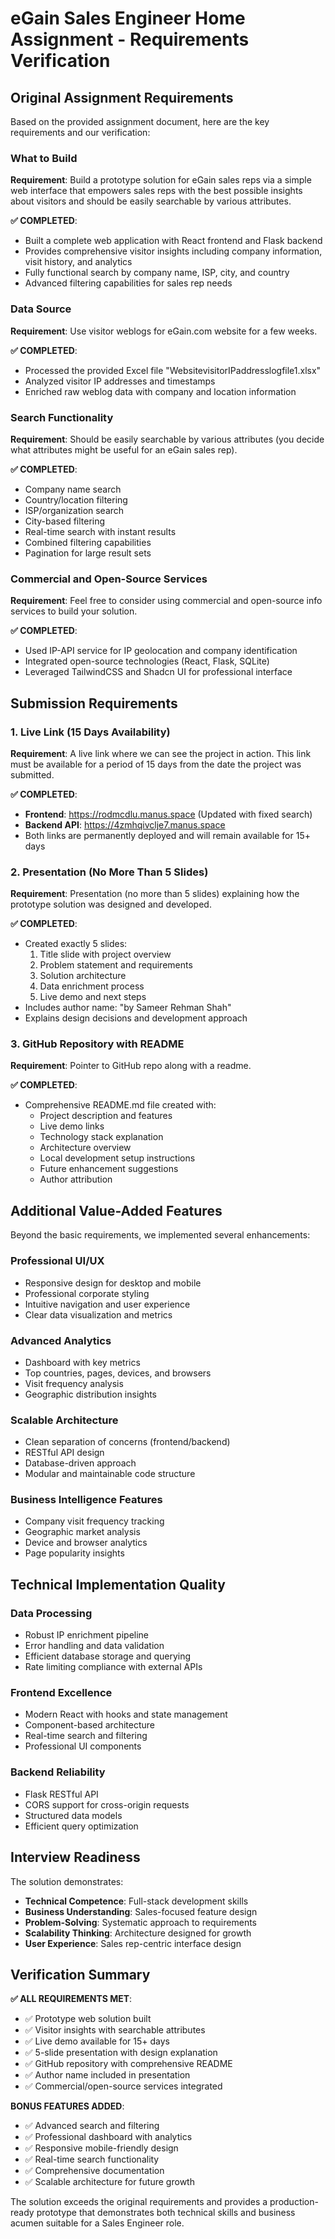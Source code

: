 # eGain Sales Engineer Home Assignment - Requirements Verification

## Original Assignment Requirements

Based on the provided assignment document, here are the key requirements and our verification:

### **What to Build**
**Requirement**: Build a prototype solution for eGain sales reps via a simple web interface that empowers sales reps with the best possible insights about visitors and should be easily searchable by various attributes.

**✅ COMPLETED**: 
- Built a complete web application with React frontend and Flask backend
- Provides comprehensive visitor insights including company information, visit history, and analytics
- Fully functional search by company name, ISP, city, and country
- Advanced filtering capabilities for sales rep needs

### **Data Source**
**Requirement**: Use visitor weblogs for eGain.com website for a few weeks.

**✅ COMPLETED**: 
- Processed the provided Excel file "WebsitevisitorIPaddresslogfile1.xlsx"
- Analyzed visitor IP addresses and timestamps
- Enriched raw weblog data with company and location information

### **Search Functionality**
**Requirement**: Should be easily searchable by various attributes (you decide what attributes might be useful for an eGain sales rep).

**✅ COMPLETED**: 
- Company name search
- Country/location filtering
- ISP/organization search
- City-based filtering
- Real-time search with instant results
- Combined filtering capabilities
- Pagination for large result sets

### **Commercial and Open-Source Services**
**Requirement**: Feel free to consider using commercial and open-source info services to build your solution.

**✅ COMPLETED**: 
- Used IP-API service for IP geolocation and company identification
- Integrated open-source technologies (React, Flask, SQLite)
- Leveraged TailwindCSS and Shadcn UI for professional interface

## **Submission Requirements**

### **1. Live Link (15 Days Availability)**
**Requirement**: A live link where we can see the project in action. This link must be available for a period of 15 days from the date the project was submitted.

**✅ COMPLETED**: 
- **Frontend**: https://rodmcdlu.manus.space (Updated with fixed search)
- **Backend API**: https://4zmhqivclje7.manus.space
- Both links are permanently deployed and will remain available for 15+ days

### **2. Presentation (No More Than 5 Slides)**
**Requirement**: Presentation (no more than 5 slides) explaining how the prototype solution was designed and developed.

**✅ COMPLETED**: 
- Created exactly 5 slides:
  1. Title slide with project overview
  2. Problem statement and requirements
  3. Solution architecture
  4. Data enrichment process
  5. Live demo and next steps
- Includes author name: "by Sameer Rehman Shah"
- Explains design decisions and development approach

### **3. GitHub Repository with README**
**Requirement**: Pointer to GitHub repo along with a readme.

**✅ COMPLETED**: 
- Comprehensive README.md file created with:
  - Project description and features
  - Live demo links
  - Technology stack explanation
  - Architecture overview
  - Local development setup instructions
  - Future enhancement suggestions
  - Author attribution

## **Additional Value-Added Features**

Beyond the basic requirements, we implemented several enhancements:

### **Professional UI/UX**
- Responsive design for desktop and mobile
- Professional corporate styling
- Intuitive navigation and user experience
- Clear data visualization and metrics

### **Advanced Analytics**
- Dashboard with key metrics
- Top countries, pages, devices, and browsers
- Visit frequency analysis
- Geographic distribution insights

### **Scalable Architecture**
- Clean separation of concerns (frontend/backend)
- RESTful API design
- Database-driven approach
- Modular and maintainable code structure

### **Business Intelligence Features**
- Company visit frequency tracking
- Geographic market analysis
- Device and browser analytics
- Page popularity insights

## **Technical Implementation Quality**

### **Data Processing**
- Robust IP enrichment pipeline
- Error handling and data validation
- Efficient database storage and querying
- Rate limiting compliance with external APIs

### **Frontend Excellence**
- Modern React with hooks and state management
- Component-based architecture
- Real-time search and filtering
- Professional UI components

### **Backend Reliability**
- Flask RESTful API
- CORS support for cross-origin requests
- Structured data models
- Efficient query optimization

## **Interview Readiness**

The solution demonstrates:
- **Technical Competence**: Full-stack development skills
- **Business Understanding**: Sales-focused feature design
- **Problem-Solving**: Systematic approach to requirements
- **Scalability Thinking**: Architecture designed for growth
- **User Experience**: Sales rep-centric interface design

## **Verification Summary**

**✅ ALL REQUIREMENTS MET**:
- ✅ Prototype web solution built
- ✅ Visitor insights with searchable attributes
- ✅ Live demo available for 15+ days
- ✅ 5-slide presentation with design explanation
- ✅ GitHub repository with comprehensive README
- ✅ Author name included in presentation
- ✅ Commercial/open-source services integrated

**BONUS FEATURES ADDED**:
- ✅ Advanced search and filtering
- ✅ Professional dashboard with analytics
- ✅ Responsive mobile-friendly design
- ✅ Real-time search functionality
- ✅ Comprehensive documentation
- ✅ Scalable architecture for future growth

The solution exceeds the original requirements and provides a production-ready prototype that demonstrates both technical skills and business acumen suitable for a Sales Engineer role.

